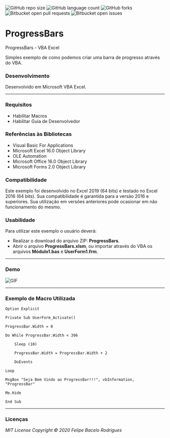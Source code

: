 ![GitHub repo size](https://img.shields.io/github/repo-size/felipebacelo/ProgressBars?style=for-the-badge)
![GitHub language count](https://img.shields.io/github/languages/count/felipebacelo/ProgressBars?style=for-the-badge)
![GitHub forks](https://img.shields.io/github/forks/felipebacelo/ProgressBars?style=for-the-badge)
![Bitbucket open pull requests](https://img.shields.io/bitbucket/pr-raw/felipebacelo/ProgressBars?style=for-the-badge)
![Bitbucket open issues](https://img.shields.io/bitbucket/issues/felipebacelo/ProgressBars?style=for-the-badge)

# ProgressBars
ProgressBars - VBA Excel

Simples exemplo de como podemos criar uma barra de progresso através do VBA.

### Desenvolvimento

Desenvolvido em Microsoft VBA Excel.
***
### Requisitos

* Habilitar Macros
* Habilitar Guia de Desenvolvedor

### Referências às Bibliotecas

* Visual Basic For Applications
* Microsoft Excel 16.0 Object Library
* OLE Automation
* Microsoft Office 16.0 Object Library
* Microsoft Forms 2.0 Object Library

### Compatibilidade

Este exemplo foi desenvolvido no Excel 2019 (64 bits) e testado no Excel 2016 (64 bits). Sua compatibilidade é garantida para a versão 2016 e superiores. Sua utilização em versões anteriores pode ocasionar em não funcionamento do mesmo.

### Usabilidade

Para utilizar este exemplo o usuário deverá:

* Realizar o download do arquivo ZIP: __ProgressBars__.
* Abrir o arquivo __ProgressBars.xlsm__, ou importar através do VBA os arquivos __Módulo1.bas__ e __UserForm1.frm__.
***
### Demo

![GIF](https://github.com/felipebacelo/ProgressBars/blob/main/Demo.gif)

***
### Exemplo de Macro Utilizada

```vba
Option Explicit

Private Sub UserForm_Activate()

ProgressBar.Width = 0

Do While ProgressBar.Width < 396
    
    Sleep (10)

    ProgressBar.Width = ProgressBar.Width + 2
    
    DoEvents
    
Loop

MsgBox "Seja Bem Vindo ao ProgressBar!!!", vbInformation, "ProgressBar"

Me.Hide

End Sub
```
***
### Licenças

_MIT License_
_Copyright   ©   2020 Felipe Bacelo Rodrigues_

